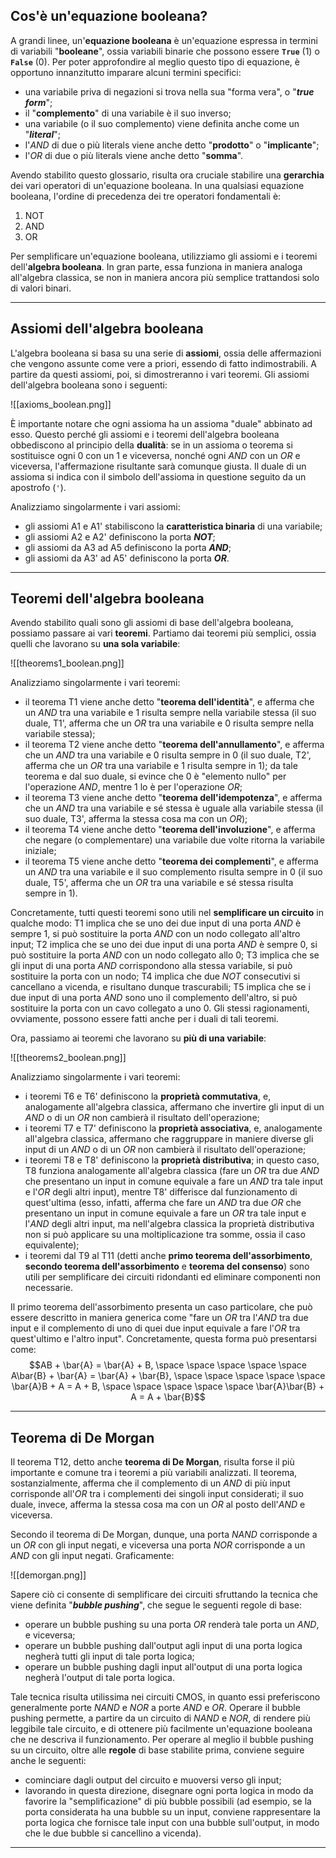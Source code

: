 ## Cos'è un'equazione booleana?

A grandi linee, un'**equazione booleana** è un'equazione espressa in termini di variabili "**booleane**", ossia variabili binarie che possono essere **`True`** ($1$) o **`False`** ($0$). Per poter approfondire al meglio questo tipo di equazione, è opportuno innanzitutto imparare alcuni termini specifici:
- una variabile priva di negazioni si trova nella sua "forma vera", o "***true form***";
- il "**complemento**" di una variabile è il suo inverso;
- una variabile (o il suo complemento) viene definita anche come un "***literal***";
- l'*AND* di due o più literals viene anche detto "**prodotto**" o "**implicante**";
- l'*OR* di due o più literals viene anche detto "**somma**".

Avendo stabilito questo glossario, risulta ora cruciale stabilire una **gerarchia** dei vari operatori di un'equazione booleana. In una qualsiasi equazione booleana, l'ordine di precedenza dei tre operatori fondamentali è:
1. NOT
2. AND
3. OR

Per semplificare un'equazione booleana, utilizziamo gli assiomi e i teoremi dell'**algebra booleana**. In gran parte, essa funziona in maniera analoga all'algebra classica, se non in maniera ancora più semplice trattandosi solo di valori binari.
___
## Assiomi dell'algebra booleana

L'algebra booleana si basa su una serie di **assiomi**, ossia delle affermazioni che vengono assunte come vere a priori, essendo di fatto indimostrabili. A partire da questi assiomi, poi, si dimostreranno i vari teoremi. Gli assiomi dell'algebra booleana sono i seguenti:

![[axioms_boolean.png]]

È importante notare che ogni assioma ha un assioma "duale" abbinato ad esso. Questo perché gli assiomi e i teoremi dell'algebra booleana obbediscono al principio della **dualità**: se in un assioma o teorema si sostituisce ogni $0$ con un $1$ e viceversa, nonché ogni *AND* con un *OR* e viceversa, l'affermazione risultante sarà comunque giusta. Il duale di un assioma si indica con il simbolo dell'assioma in questione seguito da un apostrofo (`'`).

Analizziamo singolarmente i vari assiomi:
- gli assiomi A1 e A1' stabiliscono la **caratteristica binaria** di una variabile;
- gli assiomi A2 e A2' definiscono la porta ***NOT***;
- gli assiomi da A3 ad A5 definiscono la porta ***AND***;
- gli assiomi da A3' ad A5' definiscono la porta ***OR***.
___
## Teoremi dell'algebra booleana

Avendo stabilito quali sono gli assiomi di base dell'algebra booleana, possiamo passare ai vari **teoremi**. Partiamo dai teoremi più semplici, ossia quelli che lavorano su **una sola variabile**:

![[theorems1_boolean.png]]

Analizziamo singolarmente i vari teoremi:
- il teorema T1 viene anche detto "**teorema dell'identità**", e afferma che un *AND* tra una variabile e $1$ risulta sempre nella variabile stessa (il suo duale, T1', afferma che un *OR* tra una variabile e $0$ risulta sempre nella variabile stessa);
- il teorema T2 viene anche detto "**teorema dell'annullamento**", e afferma che un *AND* tra una variabile e $0$ risulta sempre in $0$ (il suo duale, T2', afferma che un *OR* tra una variabile e $1$ risulta sempre in $1$); da tale teorema e dal suo duale, si evince che $0$ è "elemento nullo" per l'operazione *AND*, mentre $1$ lo è per l'operazione *OR*;
- il teorema T3 viene anche detto "**teorema dell'idempotenza**", e afferma che un *AND* tra una variabile e sé stessa è uguale alla variabile stessa (il suo duale, T3', afferma la stessa cosa ma con un *OR*);
- il teorema T4 viene anche detto "**teorema dell'involuzione**", e afferma che negare (o complementare) una variabile due volte ritorna la variabile iniziale;
- il teorema T5 viene anche detto "**teorema dei complementi**", e afferma un *AND* tra una variabile e il suo complemento risulta sempre in $0$ (il suo duale, T5', afferma che un *OR* tra una variabile e sé stessa risulta sempre in $1$).

Concretamente, tutti questi teoremi sono utili nel **semplificare un circuito** in qualche modo: T1 implica che se uno dei due input di una porta *AND* è sempre $1$, si può sostituire la porta *AND* con un nodo collegato all'altro input; T2 implica che se uno dei due input di una porta *AND* è sempre $0$, si può sostituire la porta *AND* con un nodo collegato allo $0$; T3 implica che se gli input di una porta *AND* corrispondono alla stessa variabile, si può sostituire la porta con un nodo; T4 implica che due *NOT* consecutivi si cancellano a vicenda, e risultano dunque trascurabili; T5 implica che se i due input di una porta *AND* sono uno il complemento dell'altro, si può sostituire la porta con un cavo collegato a uno $0$. Gli stessi ragionamenti, ovviamente, possono essere fatti anche per i duali di tali teoremi.

Ora, passiamo ai teoremi che lavorano su **più di una variabile**:

![[theorems2_boolean.png]]

Analizziamo singolarmente i vari teoremi:
- i teoremi T6 e T6' definiscono la **proprietà commutativa**, e, analogamente all'algebra classica, affermano che invertire gli input di un *AND* o di un *OR* non cambierà il risultato dell'operazione;
- i teoremi T7 e T7' definiscono la **proprietà associativa**, e, analogamente all'algebra classica, affermano che raggruppare in maniere diverse gli input di un *AND* o di un *OR* non cambierà il risultato dell'operazione;
- i teoremi T8 e T8' definiscono la **proprietà distributiva**; in questo caso, T8 funziona analogamente all'algebra classica (fare un *OR* tra due *AND* che presentano un input in comune equivale a fare un *AND* tra tale input e l'*OR* degli altri input), mentre T8' differisce dal funzionamento di quest'ultima (esso, infatti, afferma che fare un *AND* tra due *OR* che presentano un input in comune equivale a fare un *OR* tra tale input e l'*AND* degli altri input, ma nell'algebra classica la proprietà distributiva non si può applicare su una moltiplicazione tra somme, ossia il caso equivalente);
- i teoremi dal T9 al T11 (detti anche **primo teorema dell'assorbimento**, **secondo teorema dell'assorbimento** e **teorema del consenso**) sono utili per semplificare dei circuiti ridondanti ed eliminare componenti non necessarie.

Il primo teorema dell'assorbimento presenta un caso particolare, che può essere descritto in maniera generica come "fare un *OR* tra l'*AND* tra due input e il complemento di uno di quei due input equivale a fare l'*OR* tra quest'ultimo e l'altro input". Concretamente, questa forma può presentarsi come:
$$AB + \bar{A} = \bar{A} + B, \space \space \space \space \space A\bar{B} + \bar{A} = \bar{A} + \bar{B}, \space \space \space \space \space \bar{A}B + A = A + B, \space \space \space \space \space \bar{A}\bar{B} + A = A + \bar{B}$$
___
## Teorema di De Morgan

Il teorema T12, detto anche **teorema di De Morgan**, risulta forse il più importante e comune tra i teoremi a più variabili analizzati. Il teorema, sostanzialmente, afferma che il complemento di un *AND* di più input corrisponde all'*OR* tra i complementi dei singoli input considerati; il suo duale, invece, afferma la stessa cosa ma con un *OR* al posto dell'*AND* e viceversa.

Secondo il teorema di De Morgan, dunque, una porta *NAND* corrisponde a un *OR* con gli input negati, e viceversa una porta *NOR* corrisponde a un *AND* con gli input negati. Graficamente:

![[demorgan.png]]

Sapere ciò ci consente di semplificare dei circuiti sfruttando la tecnica che viene definita "***bubble pushing***", che segue le seguenti regole di base:
- operare un bubble pushing su una porta *OR* renderà tale porta un *AND*, e viceversa;
- operare un bubble pushing dall'output agli input di una porta logica negherà tutti gli input di tale porta logica;
- operare un bubble pushing dagli input all'output di una porta logica negherà l'output di tale porta logica.

Tale tecnica risulta utilissima nei circuiti CMOS, in quanto essi preferiscono generalmente porte *NAND* e *NOR* a porte *AND* e *OR*. Operare il bubble pushing permette, a partire da un circuito di *NAND* e *NOR*, di rendere più leggibile tale circuito, e di ottenere più facilmente un'equazione booleana che ne descriva il funzionamento. Per operare al meglio il bubble pushing su un circuito, oltre alle **regole** di base stabilite prima, conviene seguire anche le seguenti:
- cominciare dagli output del circuito e muoversi verso gli input;
- lavorando in questa direzione, disegnare ogni porta logica in modo da favorire la "semplificazione" di più bubble possibili (ad esempio, se la porta considerata ha una bubble su un input, conviene rappresentare la porta logica che fornisce tale input con una bubble sull'output, in modo che le due bubble si cancellino a vicenda).
___
